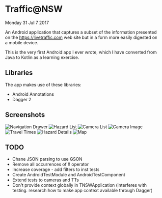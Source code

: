 # Traffic@NSW

Monday 31 Jul 7 2017

An Android application that captures a subset of the information presented on the 
https://livetraffic.com web site but in a form more easily digested on a mobile device.

This is the very first Android app I ever wrote, which I have converted from Java to Kotlin 
as a learning exercise.

## Libraries
The app makes use of these libraries:

* Android Annotations 
* Dagger 2

## Screenshots

 ![Navigation Drawer](/doc/navigation.png) ![Hazard List](/doc/hazard_list.png)
 ![Camera List](/doc/cameras.png) ![Camera Image](/doc/camera_image.png)
 ![Travel Times](/doc/travel_times.png) ![Hazard Details](/doc/hazard_details.png)
 ![Map](/doc/map.png)
 
 ## TODO
 
 * Chane JSON parsing to use GSON
 * Remove all occurrences of !! operator
 * Increase coverage - add filters to inst tests
 * Create AndroidTestModule and AndroidTestComponent
 * Extend tests to cameras and TTs
 * Don't provide context globally in TNSWApplication (interferes with testing. research
 how to make app context available through Dagger)